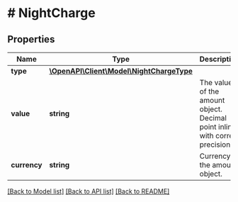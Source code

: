 # # NightCharge

## Properties

Name | Type | Description | Notes
------------ | ------------- | ------------- | -------------
**type** | [**\OpenAPI\Client\Model\NightChargeType**](NightChargeType.md) |  | [optional]
**value** | **string** | The value of the amount object. Decimal point inline with correct precision. | [optional]
**currency** | **string** | Currency of the amount object. | [optional]

[[Back to Model list]](../../README.md#models) [[Back to API list]](../../README.md#endpoints) [[Back to README]](../../README.md)
